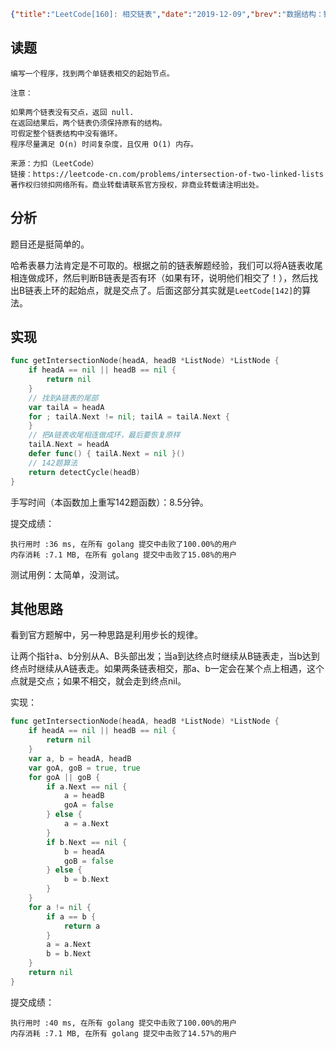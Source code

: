 ```json lw-blog-meta
{"title":"LeetCode[160]: 相交链表","date":"2019-12-09","brev":"数据结构：链表(9/10)。简单难度。","tags":["算法与数据结构"],"path":"blog/2019/191209-LeetCode-160.md"}
```



## 读题

```text
编写一个程序，找到两个单链表相交的起始节点。

注意：

如果两个链表没有交点，返回 null.
在返回结果后，两个链表仍须保持原有的结构。
可假定整个链表结构中没有循环。
程序尽量满足 O(n) 时间复杂度，且仅用 O(1) 内存。

来源：力扣（LeetCode）
链接：https://leetcode-cn.com/problems/intersection-of-two-linked-lists
著作权归领扣网络所有。商业转载请联系官方授权，非商业转载请注明出处。
```

## 分析

题目还是挺简单的。

哈希表暴力法肯定是不可取的。根据之前的链表解题经验，我们可以将A链表收尾相连做成环，然后判断B链表是否有环（如果有环，说明他们相交了！），然后找出B链表上环的起始点，就是交点了。后面这部分其实就是`LeetCode[142]`的算法。

## 实现

```go
func getIntersectionNode(headA, headB *ListNode) *ListNode {
    if headA == nil || headB == nil {
        return nil
    }
    // 找到A链表的尾部
    var tailA = headA
    for ; tailA.Next != nil; tailA = tailA.Next {
    }
    // 把A链表收尾相连做成环，最后要恢复原样
    tailA.Next = headA
    defer func() { tailA.Next = nil }()
    // 142题算法
    return detectCycle(headB)
}
```

手写时间（本函数加上重写142题函数）：8.5分钟。

提交成绩：

```text
执行用时 :36 ms, 在所有 golang 提交中击败了100.00%的用户
内存消耗 :7.1 MB, 在所有 golang 提交中击败了15.08%的用户
```

测试用例：太简单，没测试。

## 其他思路

看到官方题解中，另一种思路是利用步长的规律。

让两个指针a、b分别从A、B头部出发；当a到达终点时继续从B链表走，当b达到终点时继续从A链表走。如果两条链表相交，那a、b一定会在某个点上相遇，这个点就是交点；如果不相交，就会走到终点nil。

实现：

```go
func getIntersectionNode(headA, headB *ListNode) *ListNode {
    if headA == nil || headB == nil {
        return nil
    }
    var a, b = headA, headB
    var goA, goB = true, true
    for goA || goB {
        if a.Next == nil {
            a = headB
            goA = false
        } else {
            a = a.Next
        }
        if b.Next == nil {
            b = headA
            goB = false
        } else {
            b = b.Next
        }
    }
    for a != nil {
        if a == b {
            return a
        }
        a = a.Next
        b = b.Next
    }
    return nil
}
```

提交成绩：

```text
执行用时 :40 ms, 在所有 golang 提交中击败了100.00%的用户
内存消耗 :7.1 MB, 在所有 golang 提交中击败了14.57%的用户
```
